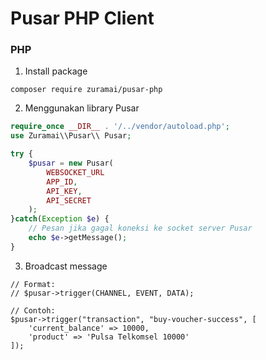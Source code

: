 # Pusar PHP Client


### PHP

1. Install package
```
composer require zuramai/pusar-php
```

2. Menggunakan library Pusar
```php
require_once __DIR__ . '/../vendor/autoload.php';
use Zuramai\\Pusar\\ Pusar;

try {
    $pusar = new Pusar(
        WEBSOCKET_URL
        APP_ID,
        API_KEY,
        API_SECRET
    );
}catch(Exception $e) {
    // Pesan jika gagal koneksi ke socket server Pusar 
    echo $e->getMessage();
}
```

3. Broadcast message 

```
// Format:
// $pusar->trigger(CHANNEL, EVENT, DATA);

// Contoh:
$pusar->trigger("transaction", "buy-voucher-success", [
    'current_balance' => 10000, 
    'product' => 'Pulsa Telkomsel 10000'
]);
```
